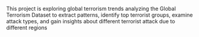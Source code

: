 This project is exploring global terrorism trends analyzing the Global Terrorism Dataset to extract patterns, identify top terrorist groups, examine attack types, and gain insights about different terrorist attack due to different regions 
